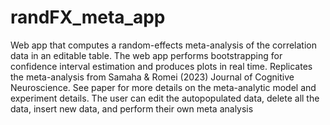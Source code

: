 # randFX_meta_app
Web app that computes a random-effects meta-analysis of the correlation data in an editable table. 
The web app performs bootstrapping for confidence interval estimation and produces plots in real time. 
Replicates the meta-analysis from Samaha &amp; Romei (2023) Journal of Cognitive Neuroscience. See paper for more details on the meta-analytic model and experiment details. 
The user can edit the autopopulated data, delete all the data, insert new data, and perform their own meta analysis

